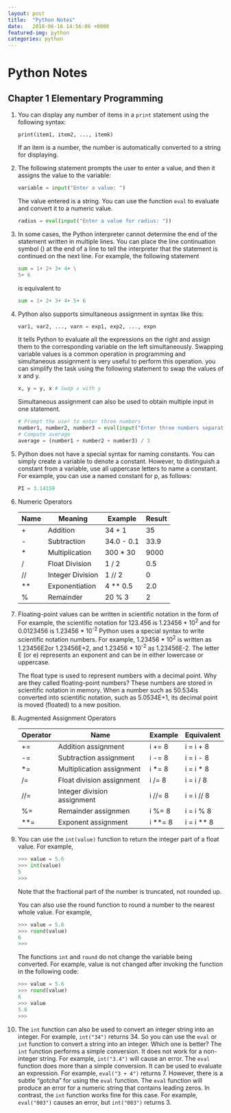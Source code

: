 ```yaml
---
layout: post
title:  "Python Notes"
date:   2018-06-16 14:56:06 +0800
featured-img: python
categories: python
---
```


# Python Notes

## Chapter 1 Elementary Programming

1. You can display any number of items in a `print` statement using the following syntax:

   ```
   print(item1, item2, ..., itemk)
   ```

   If an item is a number, the number is automatically converted to a string for displaying. 

2. The following statement prompts the user to enter a value, and then it assigns the value to the
   variable:

   ```python
   variable = input("Enter a value: ")
   ```

   The value entered is a string. You can use the function `eval` to evaluate and convert it to a numeric value.

   ```python
   radius = eval(input("Enter a value for radius: "))
   ```

3. In some cases, the Python interpreter cannot determine the end of the statement written in multiple lines. You can place the line continuation symbol (\) at the end of a line to tell the interpreter that the statement is continued on the next line. For example, the following statement

   ```python
   sum = 1+ 2+ 3+ 4+ \
   5+ 6
   ```

   is equivalent to

   ```python
   sum = 1+ 2+ 3+ 4+ 5+ 6
   ```

4. Python also supports simultaneous assignment in syntax like this:

   ```python
   var1, var2, ..., varn = exp1, exp2, ..., expn
   ```

   It tells Python to evaluate all the expressions on the right and assign them to the corresponding variable on the left simultaneously. Swapping variable values is a common operation in programming and simultaneous assignment is very useful to perform this operation. you can simplify the task using the following statement to swap the values of x and y.

   ```python
   x, y = y, x # Swap x with y
   ```

   Simultaneous assignment can also be used to obtain multiple input in one statement.

   ```python
   # Prompt the user to enter three numbers
   number1, number2, number3 = eval(input("Enter three numbers separated by commas: "))
   # Compute average
   average = (number1 + number2 + number3) / 3
   ```

5. Python does not have a special syntax for naming constants. You can simply create a variable to denote a constant. However, to distinguish a constant from a variable, use all uppercase letters to name a constant. For example, you can use a named constant for p, as follows:

   ```python
   PI = 3.14159
   ```

6. Numeric Operators

   | Name | Meaning          | Example    | Result |
   | ---- | ---------------- | ---------- | ------ |
   | +    | Addition         | 34 + 1     | 35     |
   | -    | Subtraction      | 34.0 - 0.1 | 33.9   |
   | *    | Multiplication   | 300 * 30   | 9000   |
   | /    | Float Division   | 1 / 2      | 0.5    |
   | //   | Integer Division | 1 // 2     | 0      |
   | **   | Exponentiation   | 4 ** 0.5   | 2.0    |
   | %    | Remainder        | 20 % 3     | 2      |

7. Floating-point values can be written in scientific notation in the form of  For example, the scientific notation for 123.456 is  1.23456 * 10<sup>2</sup> and for 0.0123456 is  1.23456 * 10<sup>-2</sup> Python uses a special syntax to write scientific notation numbers. For example,  1.23456 * 10<sup>2</sup> is written as 1.23456E2or 1.23456E+2, and 1.23456 * 10<sup>-2</sup>  as 1.23456E-2. The letter E (or e) represents an exponent and can be in either lowercase or uppercase.

   The float type is used to represent numbers with a decimal point. Why are they called floating-point numbers? These numbers are stored in scientific notation in memory. When a number such as 50.534is converted into scientific notation, such as 5.0534E+1, its decimal point is moved (floated) to a new position.

8. Augmented Assignment Operators

   | Operator | Name                        | Example | Equivalent |
   | -------- | --------------------------- | ------- | ---------- |
   | +=       | Addition assignment         | i += 8  | i = i + 8  |
   | -=       | Subtraction assignment      | i -= 8  | i = i - 8  |
   | *=       | Multiplication assignment   | i *= 8  | i = i * 8  |
   | /=       | Float division assignment   | i /= 8  | i = i / 8  |
   | //=      | Integer division assignment | i //= 8 | i = i // 8 |
   | %=       | Remainder assignmen         | i %= 8  | i = i % 8  |
   | **=      | Exponent assignment         | i **= 8 | i = i ** 8 |

9. You can use the `int(value)` function to return the integer part of a float value. For example,

   ```python
   >>> value = 5.6
   >>> int(value)
   5
   >>>
   ```

   Note that the fractional part of the number is truncated, not rounded up.

   You can also use the round function to round a number to the nearest whole value. For example,

   ```python
   >>> value = 5.6
   >>> round(value)
   6
   >>>
   ```

   The functions `int` and `round` do not change the variable being converted. For example, value is not changed after invoking the function in the following code:

   ```python
   >>> value = 5.6
   >>> round(value)
   6
   >>> value
   5.6
   >>>
   ```

10. The `int` function can also be used to convert an integer string into an integer. For example, `int("34")` returns 34. So you can use the `eval` or `int` function to convert a string into an integer. Which one is better? The `int` function performs a simple conversion. It does not work for a non-integer string. For example, `int("3.4")` will cause an error. The `eval` function does more than a simple conversion. It can be used to evaluate an expression. For example, `eval("3 + 4")` returns 7. However, there is a subtle “gotcha” for using the `eval` function. The `eval` function will produce an error for a numeric string that contains leading zeros. In contrast, the `int` function works fine for this case. For example, `eval("003")` causes an error, but `int("003")` returns 3.
